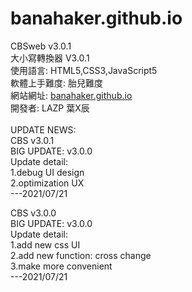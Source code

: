 # banahaker.github.io
CBSweb v3.0.1 <br/>
大小寫轉換器 V3.0.1<br/>
使用語言:
HTML5,CSS3,JavaScript5<br/>
軟體上手難度: 胎兒難度<br/>
網站網址:
<a href = https://banahaker.github.io/index.html>banahaker.github.io</a>
</br>
開發者: LAZP 葉X辰<br/><br/>
UPDATE NEWS:<br/>
CBS v3.0.1<br/>
BIG UPDATE: v3.0.0<br/>
Update detail:<br/>
1.debug UI design<br/>
2.optimization UX<br/>
---2021/07/21<br/>

CBS v3.0.0<br/>
BIG UPDATE: v3.0.0<br/>
Update detail:<br/>
1.add new css UI<br/>
2.add new function: cross change<br/>
3.make more convenient<br/>
---2021/07/21<br/>
